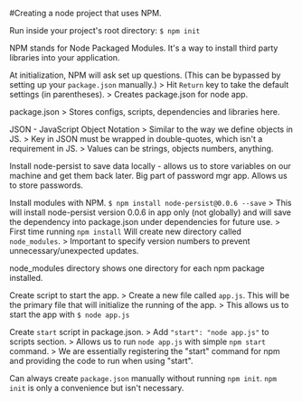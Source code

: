 #Creating a node project that uses NPM.

Run inside your project's root directory:
`$ npm init`

NPM stands for Node Packaged Modules. It's a way to install third party libraries into your application.

At initialization, NPM will ask set up questions. (This can be bypassed by setting up your `package.json` manually.)
    > Hit `Return` key to take the default settings (in parentheses).
    > Creates package.json for node app.

package.json
    > Stores configs, scripts, dependencies and libraries here.

JSON - JavaScript Object Notation
    > Similar to the way we define objects in JS.
    > Key in JSON must be wrapped in double-quotes, which isn't a requirement in JS.
    > Values can be strings, objects numbers, anything.

Install node-persist to save data locally - allows us to store variables on our machine and get them back later. Big part of password mgr app. Allows us to store passwords.

Install modules with NPM. 
`$ npm install node-persist@0.0.6 --save`
    > This will install node-persist version 0.0.6 in app only (not globally) and will save the dependency into package.json under dependencies for future use.
    > First time running `npm install` Will create new directory called `node_modules`.
    > Important to specify version numbers to prevent unnecessary/unexpected updates.

node_modules directory shows one directory for each npm package installed.

Create script to start the app.
    > Create a new file called `app.js`. This will be the primary file that will initialize the running of the app.
    > This allows us to start the app with `$ node app.js`

Create `start` script in package.json.
    > Add `"start": "node app.js"` to scripts section.
    > Allows us to run `node app.js` with simple `npm start` command.
    > We are essentially registering the "start" command for npm and providing the code to run when using "start".

Can always create `package.json` manually without running `npm init`. `npm init` is only a convenience but isn't necessary.

